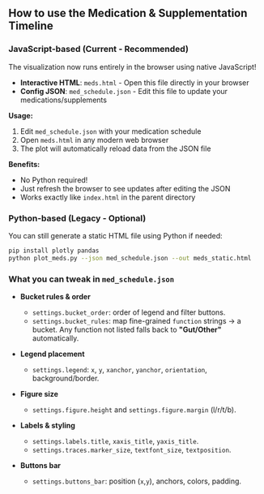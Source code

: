 ## How to use the Medication & Supplementation Timeline

### JavaScript-based (Current - Recommended)

The visualization now runs entirely in the browser using native JavaScript!

* **Interactive HTML**: `meds.html` - Open this file directly in your browser
* **Config JSON**: `med_schedule.json` - Edit this file to update your medications/supplements

**Usage:**
1. Edit `med_schedule.json` with your medication schedule
2. Open `meds.html` in any modern web browser
3. The plot will automatically reload data from the JSON file

**Benefits:**
- No Python required!
- Just refresh the browser to see updates after editing the JSON
- Works exactly like `index.html` in the parent directory

### Python-based (Legacy - Optional)

You can still generate a static HTML file using Python if needed:

```bash
pip install plotly pandas
python plot_meds.py --json med_schedule.json --out meds_static.html
```

### What you can tweak in `med_schedule.json`

* **Bucket rules & order**

  * `settings.bucket_order`: order of legend and filter buttons.
  * `settings.bucket_rules`: map fine-grained `function` strings → a bucket.
    Any function not listed falls back to **"Gut/Other"** automatically.
* **Legend placement**

  * `settings.legend`: `x`, `y`, `xanchor`, `yanchor`, `orientation`, background/border.
* **Figure size**

  * `settings.figure.height` and `settings.figure.margin` (l/r/t/b).
* **Labels & styling**

  * `settings.labels.title`, `xaxis_title`, `yaxis_title`.
  * `settings.traces.marker_size`, `textfont_size`, `textposition`.
* **Buttons bar**

  * `settings.buttons_bar`: position (`x`,`y`), anchors, colors, padding.


